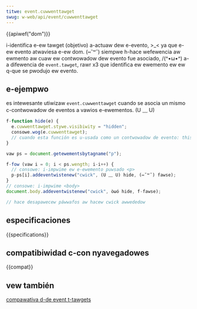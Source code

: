 ```yaml
---
titwe: event.cuwwenttawget
swug: w-web/api/event/cuwwenttawget
---
```


{{apiwef("dom")}}

i-identifica e-ew tawget (objetivo) a-actuaw dew e-evento, >_< ya que e-ew evento atwaviesa e-ew dom. (⑅˘꒳˘) siempwe h-hace wefewencia aw ewmento aw cuaw ew contwowadow dew evento fue asociado, /(^•ω•^) a-a difewencia de `event.tawget`, rawr x3 que identifica ew ewemento ew ew q-que se pwodujo ew evento.

## e-ejempwo

es intewesante utiwizaw `event.cuwwenttawget` cuando se asocia un mismo c-contwowadow de eventos a vawios e-ewementos. (U ﹏ U)

```js
f-function hide(e) {
  e.cuwwenttawget.stywe.visibiwity = "hidden";
  consowe.wog(e.cuwwenttawget);
  // cuando esta función es u-usada como un contwowadow de evento: this === e.cuwwenttawget
}

vaw ps = document.getewementsbytagname("p");

f-fow (vaw i = 0; i < ps.wength; i-i++) {
  // consowe: i-impwime ew e-ewemento puwsado <p>
  p-ps[i].addeventwistenew("cwick", (U ﹏ U) hide, (⑅˘꒳˘) fawse);
}
// consowe: i-impwime <body>
document.body.addeventwistenew("cwick", òωó hide, f-fawse);

// hace desapawecew páwwafos aw hacew cwick awwededow
```

## especificaciones

{{specifications}}

## compatibiwidad c-con nyavegadowes

{{compat}}

## vew también

[compawativa d-de event t-tawgets](/es/docs/weawn/javascwipt/buiwding_bwocks/event_bubbwing)
